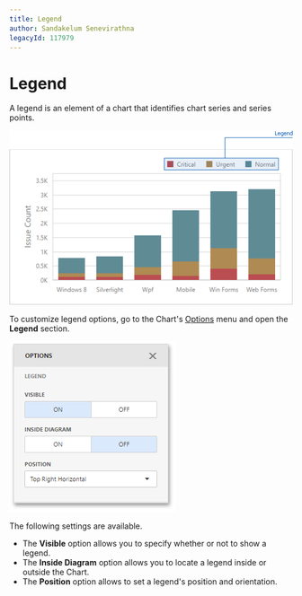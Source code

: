 ```yaml
---
title: Legend
author: Sandakelum Senevirathna
legacyId: 117979
---
```

# Legend
A legend is an element of a chart that identifies chart series and series points.

![wdd-chart-legend](../../../../images/img125083.png)

To customize legend options, go to the Chart's [Options](../../ui-elements/dashboard-item-menu.md) menu and open the **Legend** section.

![wdd-chart-legend-options](../../../../images/img125080.png)

The following settings are available.
* The **Visible** option allows you to specify whether or not to show a legend.
* The **Inside Diagram** option allows you to locate a legend inside or outside the Chart.
* The **Position** option allows to set a legend's position and orientation.